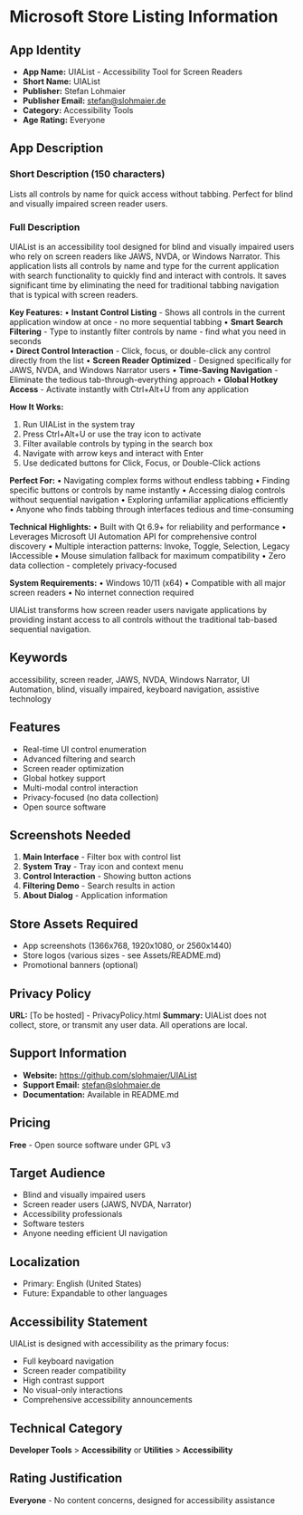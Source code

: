 # Microsoft Store Listing Information

## App Identity
- **App Name:** UIAList - Accessibility Tool for Screen Readers
- **Short Name:** UIAList
- **Publisher:** Stefan Lohmaier
- **Publisher Email:** stefan@slohmaier.de
- **Category:** Accessibility Tools
- **Age Rating:** Everyone

## App Description

### Short Description (150 characters)
Lists all controls by name for quick access without tabbing. Perfect for blind and visually impaired screen reader users.

### Full Description
UIAList is an accessibility tool designed for blind and visually impaired users who rely on screen readers like JAWS, NVDA, or Windows Narrator. This application lists all controls by name and type for the current application with search functionality to quickly find and interact with controls. It saves significant time by eliminating the need for traditional tabbing navigation that is typical with screen readers.

**Key Features:**
• **Instant Control Listing** - Shows all controls in the current application window at once - no more sequential tabbing
• **Smart Search Filtering** - Type to instantly filter controls by name - find what you need in seconds  
• **Direct Control Interaction** - Click, focus, or double-click any control directly from the list
• **Screen Reader Optimized** - Designed specifically for JAWS, NVDA, and Windows Narrator users
• **Time-Saving Navigation** - Eliminate the tedious tab-through-everything approach
• **Global Hotkey Access** - Activate instantly with Ctrl+Alt+U from any application

**How It Works:**
1. Run UIAList in the system tray
2. Press Ctrl+Alt+U or use the tray icon to activate
3. Filter available controls by typing in the search box
4. Navigate with arrow keys and interact with Enter
5. Use dedicated buttons for Click, Focus, or Double-Click actions

**Perfect For:**
• Navigating complex forms without endless tabbing
• Finding specific buttons or controls by name instantly
• Accessing dialog controls without sequential navigation
• Exploring unfamiliar applications efficiently
• Anyone who finds tabbing through interfaces tedious and time-consuming

**Technical Highlights:**
• Built with Qt 6.9+ for reliability and performance
• Leverages Microsoft UI Automation API for comprehensive control discovery
• Multiple interaction patterns: Invoke, Toggle, Selection, Legacy IAccessible
• Mouse simulation fallback for maximum compatibility
• Zero data collection - completely privacy-focused

**System Requirements:**
• Windows 10/11 (x64)
• Compatible with all major screen readers
• No internet connection required

UIAList transforms how screen reader users navigate applications by providing instant access to all controls without the traditional tab-based sequential navigation.

## Keywords
accessibility, screen reader, JAWS, NVDA, Windows Narrator, UI Automation, blind, visually impaired, keyboard navigation, assistive technology

## Features
- Real-time UI control enumeration
- Advanced filtering and search
- Screen reader optimization
- Global hotkey support
- Multi-modal control interaction
- Privacy-focused (no data collection)
- Open source software

## Screenshots Needed
1. **Main Interface** - Filter box with control list
2. **System Tray** - Tray icon and context menu
3. **Control Interaction** - Showing button actions
4. **Filtering Demo** - Search results in action
5. **About Dialog** - Application information

## Store Assets Required
- App screenshots (1366x768, 1920x1080, or 2560x1440)
- Store logos (various sizes - see Assets/README.md)
- Promotional banners (optional)

## Privacy Policy
**URL:** [To be hosted] - PrivacyPolicy.html
**Summary:** UIAList does not collect, store, or transmit any user data. All operations are local.

## Support Information
- **Website:** https://github.com/slohmaier/UIAList
- **Support Email:** stefan@slohmaier.de
- **Documentation:** Available in README.md

## Pricing
**Free** - Open source software under GPL v3

## Target Audience
- Blind and visually impaired users
- Screen reader users (JAWS, NVDA, Narrator)
- Accessibility professionals
- Software testers
- Anyone needing efficient UI navigation

## Localization
- Primary: English (United States)
- Future: Expandable to other languages

## Accessibility Statement
UIAList is designed with accessibility as the primary focus:
- Full keyboard navigation
- Screen reader compatibility
- High contrast support
- No visual-only interactions
- Comprehensive accessibility announcements

## Technical Category
**Developer Tools** > **Accessibility** or **Utilities** > **Accessibility**

## Rating Justification
**Everyone** - No content concerns, designed for accessibility assistance